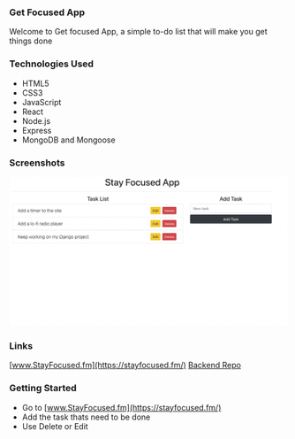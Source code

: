 ### Get Focused App

Welcome to Get focused App, a simple to-do list that will make you get things done

### Technologies Used

* HTML5
* CSS3
* JavaScript
* React
* Node.js
* Express
* MongoDB and Mongoose

### Screenshots

![This is a alt text.](public/app-preview.png "This is a sample image.")

### Links

[www.StayFocused.fm](https://stayfocused.fm/)
[Backend Repo](https://github.com/rallao/ga-project3-backend)

### Getting Started

* Go to [www.StayFocused.fm](https://stayfocused.fm/)
* Add the task thats need to be done
* Use Delete or Edit


